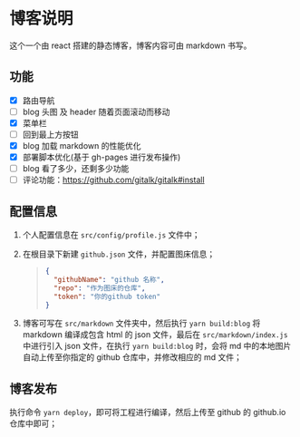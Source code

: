 # 博客说明

这个一个由 react 搭建的静态博客，博客内容可由 markdown 书写。

## 功能

- [x] 路由导航
- [ ] blog 头图 及 header 随着页面滚动而移动
- [x] 菜单栏
- [ ] 回到最上方按钮
- [x] blog 加载 markdown 的性能优化
- [x] 部署脚本优化(基于 gh-pages 进行发布操作)
- [ ] blog 看了多少，还剩多少功能
- [ ] 评论功能：https://github.com/gitalk/gitalk#install

## 配置信息

1. 个人配置信息在 `src/config/profile.js` 文件中；
2. 在根目录下新建 `github.json` 文件，并配置图床信息；

   > ```json
   > {
   >   "githubName": "github 名称",
   >   "repo": "作为图床的仓库",
   >   "token": "你的github token"
   > }
   > ```

3. 博客可写在 `src/markdown` 文件夹中，然后执行 `yarn build:blog` 将 markdown 编译成包含 html 的 json 文件，最后在 `src/markdown/index.js` 中进行引入 json 文件，在执行 `yarn build:blog` 时，会将 md 中的本地图片自动上传至你指定的 github 仓库中，并修改相应的 md 文件；

## 博客发布

执行命令 `yarn deploy`，即可将工程进行编译，然后上传至 github 的 github.io 仓库中即可；
